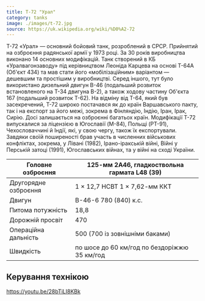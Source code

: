 ```yaml
---
title: Т-72 "Урал"
category: tanks
image: ./images/t-72.jpg
source: https://uk.wikipedia.org/wiki/%D0%A2-72
---
```


Т-72 «Урал» — основний бойовий танк, розроблений в СРСР. Прийнятий на озброєння радянської армії у 1973 році. За 30 років виробництва виконано 14 основних модифікацій. Танк створений в КБ «Уралвагонзаводу» під керівництвом Леоніда Карцева на основі Т-64А (Об'єкт 434) та мав стати його «мобілізаційним» варіантом — дешевшим та простішим у виробництві. Серед іншого, тут було використано дизельний двигун В-46 (подальший розвиток встановленого на Т-34 двигуна В-2), а також ходову частину Об'єкта 167 (подальший розвиток Т-62). На відміну від Т-64, який був засекречений, Т-72 широко постачався як до країн Варшавського пакту, так і на експорт за його межі, зокрема в Фінляндію, Індію, Іран, Ірак, Сирію. Досі залишається на озброєнні багатьох країн. Модифікації Т-72 випускалися за ліцензією в Югославії (M-84), Польщі (PT-91), Чехословаччині й Індії, які, у свою чергу, також їх експортували. Завдяки своїй поширеності брав участь в численних військових конфліктах, зокрема, у Лівані (1982), Ірано-іракській війні, Війні у Перській затоці (1991), Югославських війнах, та у війні на сході України.

| Головне озброєння    | 125-мм 2А46, гладкоствольна гармата L48 (39) |
| -------------------- | -------------------------------------------- |
| Другорядне озброєння | 1 × 12,7 НСВТ 1 × 7,62-мм ККТ                |
| Двигун               | В-46-6 780 (840) к.с.                        |
| Питома потужність    | 18,8                                         |
| Дорожній просвіт     | 470                                          |
| Операційна дальність | 500 (700 із зовнішніми баками)               |
| Швидкість            | по шосе до 60 км/год по бездоріжжю 35 км/год |

## Керування технікою

https://youtu.be/28bTiLI8KBk

